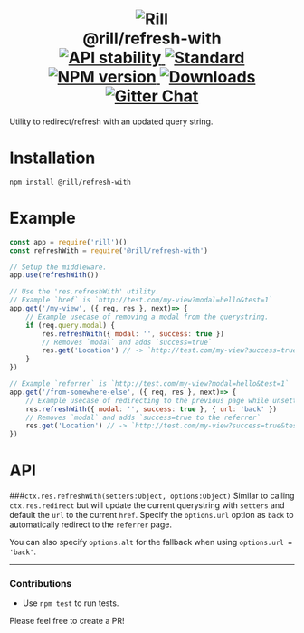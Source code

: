 <h1 align="center">
  <!-- Logo -->
  <img src="https://raw.githubusercontent.com/rill-js/rill/master/Rill-Icon.jpg" alt="Rill"/>
  <br/>
  @rill/refresh-with
	<br/>

  <!-- Stability -->
  <a href="https://nodejs.org/api/documentation.html#documentation_stability_index">
    <img src="https://img.shields.io/badge/stability-stable-brightgreen.svg?style=flat-square" alt="API stability"/>
  </a>
  <!-- Standard -->
  <a href="https://github.com/feross/standard">
    <img src="https://img.shields.io/badge/code%20style-standard-brightgreen.svg?style=flat-square" alt="Standard"/>
  </a>
  <!-- NPM version -->
  <a href="https://npmjs.org/package/@rill/refresh-with">
    <img src="https://img.shields.io/npm/v/@rill/refresh-with.svg?style=flat-square" alt="NPM version"/>
  </a>
  <!-- Downloads -->
  <a href="https://npmjs.org/package/@rill/refresh-with">
    <img src="https://img.shields.io/npm/dm/@rill/refresh-with.svg?style=flat-square" alt="Downloads"/>
  </a>
  <!-- Gitter Chat -->
  <a href="https://gitter.im/rill-js/rill">
    <img src="https://img.shields.io/gitter/room/rill-js/rill.svg?style=flat-square" alt="Gitter Chat"/>
  </a>
</h1>

Utility to redirect/refresh with an updated query string.

# Installation

```console
npm install @rill/refresh-with
```

# Example

```js
const app = require('rill')()
const refreshWith = require('@rill/refresh-with')

// Setup the middleware.
app.use(refreshWith())

// Use the 'res.refreshWith' utility.
// Example `href` is `http://test.com/my-view?modal=hello&test=1`
app.get('/my-view', ({ req, res }, next)=> {
	// Example usecase of removing a modal from the querystring.
	if (req.query.modal) {
		res.refreshWith({ modal: '', success: true })
		// Removes `modal` and adds `success=true`
		res.get('Location') // -> `http://test.com/my-view?success=true&test=1`
	}
})

// Example `referrer` is `http://test.com/my-view?modal=hello&test=1`
app.get('/from-somewhere-else', ({ req, res }, next)=> {
	// Example usecase of redirecting to the previous page while unsetting a modal.
	res.refreshWith({ modal: '', success: true }, { url: 'back' })
	// Removes `modal` and adds `success=true to the referrer`
	res.get('Location') // -> `http://test.com/my-view?success=true&test=1`
})
```

# API

###`ctx.res.refreshWith(setters:Object, options:Object)`
Similar to calling `ctx.res.redirect` but will update the current querystring with `setters` and default the `url` to the current `href`.
Specify the `options.url` option as `back` to automatically redirect to the `referrer` page.

You can also specify `options.alt` for the fallback when using `options.url = 'back'`.

---

### Contributions

* Use `npm test` to run tests.

Please feel free to create a PR!
